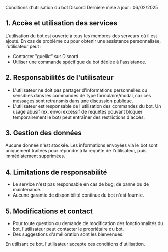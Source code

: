 Conditions d'utilisation du bot Discord
Dernière mise à jour : 06/02/2025

## 1. Accès et utilisation des services
L'utilisation du bot est ouverte à tous les membres des serveurs où il est ajouté.
En cas de problème ou pour obtenir une assistance personnalisée, l'utilisateur peut :

- Contacter "guelikt" sur Discord.
- Utiliser une commande spécifique du bot dédiée à l'assistance.

## 2. Responsabilités de l'utilisateur
- L'utilisateur ne doit pas partager d'informations personnelles ou sensibles dans les commandes de type formulaire/modal, car ces messages sont retransmis dans une discussion publique.
- L'utilisateur est responsable de l'utilisation des commandes du bot. Un usage abusif (ex. envoi excessif de requêtes pouvant bloquer temporairement le bot) peut entraîner des restrictions d'accès.

## 3. Gestion des données
Aucune donnée n'est stockée. Les informations envoyées via le bot sont uniquement traitées pour répondre à la requête de l'utilisateur, puis immédiatement supprimées.

## 4. Limitations de responsabilité
- Le service n'est pas responsable en cas de bug, de panne ou de maintenance.
- Aucune garantie de disponibilité continue du bot n'est fournie.
## 5. Modifications et contact
- Pour toute question ou demande de modification des fonctionnalités du bot, l'utilisateur peut contacter le propriétaire du bot.
- Des suggestions d'amélioration sont les bienvenues.

En utilisant ce bot, l'utilisateur accepte ces conditions d'utilisation.
